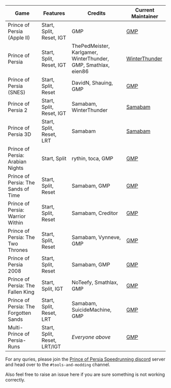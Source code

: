 Game | Features | Credits | Current Maintainer
--- | --- | --- | ---
Prince of Persia (Apple II) | Start, Split, Reset, IGT | GMP | [GMP](https://github.com/GMPranav)
Prince of Persia | Start, Split, Reset, IGT | ThePedMeister, Karlgamer, WinterThunder, GMP, Smathlax, eien86 | [WinterThunder](https://github.com/WinterThunderSpeedrun)
Prince of Persia (SNES) | Start, Split, Reset | DavidN, Shauing, GMP | [GMP](https://github.com/GMPranav)
Prince of Persia 2 | Start, Split, Reset, IGT | Samabam, WinterThunder | [Samabam](https://github.com/samabam)
Prince of Persia 3D | Start, Split, Reset, LRT | Samabam | [Samabam](https://github.com/samabam)
Prince of Persia: Arabian Nights | Start, Split | rythin, toca, GMP | [GMP](https://github.com/GMPranav)
Prince of Persia: The Sands of Time | Start, Split, Reset | Samabam, GMP | [GMP](https://github.com/GMPranav)
Prince of Persia: Warrior Within | Start, Split, Reset | Samabam, Creditor | [GMP](https://github.com/GMPranav)
Prince of Persia: The Two Thrones | Start, Split, Reset | Samabam, Vynneve, GMP | [GMP](https://github.com/GMPranav)
Prince of Persia 2008 | Start, Split, Reset | Samabam, GMP | [GMP](https://github.com/GMPranav)
Prince of Persia: The Fallen King | Start, Split, IGT | NoTeefy, Smathlax, GMP | [GMP](https://github.com/GMPranav)
Prince of Persia: The Forgotten Sands | Start, Split, Reset, LRT | Samabam, SuicideMachine, GMP | [GMP](https://github.com/GMPranav)
Multi-Prince of Persia-Runs | Start, Split, Reset, LRT/IGT | _Everyone above_ | [GMP](https://github.com/GMPranav)

For any quries, please join the [Prince of Persia Speedrunning discord](https://discordapp.com/invite/0Ss0agDWPoiSvr3E) server and head over to the `#tools-and-modding` channel.

Also feel free to raise an issue here if you are sure something is not working correctly.
